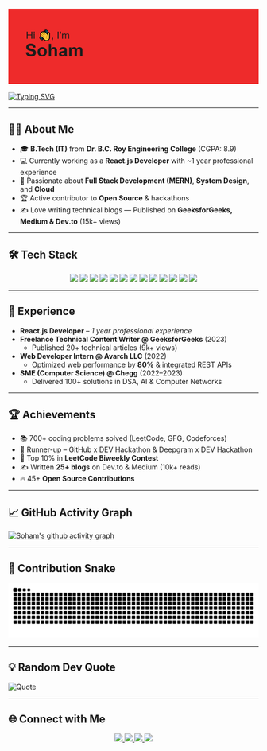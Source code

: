 <p align="center">
  <img src="https://github.com/Soham-0047/Soham-0047/blob/main/images/back.png" />
</p>

<!-- Typing Animation -->
[![Typing SVG](https://readme-typing-svg.herokuapp.com?font=Fira+Code&duration=3000&pause=1000&color=F75C7E&center=true&vCenter=true&width=600&lines=Hi+%F0%9F%91%8B%2C+I'm+Soham+Roy;React.js+Developer;Full+Stack+Developer;Open+Source+Contributor;Tech+Blogger)](https://git.io/typing-svg)

---

## 👨‍💻 About Me
- 🎓 **B.Tech (IT)** from **Dr. B.C. Roy Engineering College** (CGPA: 8.9)  
- 💻 Currently working as a **React.js Developer** with ~1 year professional experience  
- 🌱 Passionate about **Full Stack Development (MERN)**, **System Design**, and **Cloud**  
- 🏆 Active contributor to **Open Source** & hackathons  
- ✍️ Love writing technical blogs — Published on **GeeksforGeeks, Medium & Dev.to** (15k+ views)  

---

## 🛠️ Tech Stack
<p align="center">
  <img src="https://img.shields.io/badge/-C++-00599C?style=flat&logo=c%2B%2B"/>
  <img src="https://img.shields.io/badge/-Python-3776AB?style=flat&logo=python"/>
  <img src="https://img.shields.io/badge/-Java-E34A86?style=flat&logo=java"/>
  <img src="https://img.shields.io/badge/-JavaScript-F7DF1E?style=flat&logo=javascript"/>
  <img src="https://img.shields.io/badge/-React-61DAFB?style=flat&logo=react"/>
  <img src="https://img.shields.io/badge/-Redux-764ABC?style=flat&logo=redux"/>
  <img src="https://img.shields.io/badge/-Node.js-339933?style=flat&logo=node.js"/>
  <img src="https://img.shields.io/badge/-Express.js-000000?style=flat&logo=express"/>
  <img src="https://img.shields.io/badge/-MongoDB-47A248?style=flat&logo=mongodb"/>
  <img src="https://img.shields.io/badge/-MySQL-4479A1?style=flat&logo=mysql"/>
  <img src="https://img.shields.io/badge/-Git-F05032?style=flat&logo=git"/>
  <img src="https://img.shields.io/badge/-GitHub-181717?style=flat&logo=github"/>
  <img src="https://img.shields.io/badge/-Linux-FCC624?style=flat&logo=linux"/>
</p>

---

## 💼 Experience
- **React.js Developer** – *1 year professional experience*  
- **Freelance Technical Content Writer @ GeeksforGeeks** (2023)  
  - Published 20+ technical articles (9k+ views)  
- **Web Developer Intern @ Avarch LLC** (2022)  
  - Optimized web performance by **80%** & integrated REST APIs  
- **SME (Computer Science) @ Chegg** (2022–2023)  
  - Delivered 100+ solutions in DSA, AI & Computer Networks  

---

## 🏆 Achievements
- 📚 700+ coding problems solved (LeetCode, GFG, Codeforces)  
- 🥈 Runner-up – GitHub x DEV Hackathon & Deepgram x DEV Hackathon  
- 🌟 Top 10% in **LeetCode Biweekly Contest**  
- ✍️ Written **25+ blogs** on Dev.to & Medium (10k+ reads)  
- 🔥 45+ **Open Source Contributions**  

<!-- ---

## 🎓 Certifications
- ✅ **Full Stack Web Development** – FreeCodeCamp  
- ✅ **C++ Programming** – Udemy  
- ✅ Virtual Internships – Deloitte, Mastercard (Development & Cybersecurity)   -->

---

<!-- ## 📊 GitHub Stats
<p align="center">
  <img src="https://github-readme-stats.vercel.app/api?username=Soham-0047&show_icons=true&theme=radical" alt="GitHub Stats" height="180"/>
  <img src="https://github-readme-streak-stats.herokuapp.com/?user=Soham-0047&theme=radical" alt="Streak Stats" height="180"/>
</p>

--- -->

## 📈 GitHub Activity Graph
[![Soham's github activity graph](https://github-readme-activity-graph.vercel.app/graph?username=Soham-0047&theme=dracula)](https://github.com/ashutosh00710/github-readme-activity-graph)

---

## 🐍 Contribution Snake
![snake gif](https://raw.githubusercontent.com/Soham-0047/Soham-0047/output/snake.svg)

---

## 💡 Random Dev Quote
![Quote](https://quotes-github-readme.vercel.app/api?type=horizontal&theme=radical)

---

## 🌐 Connect with Me
<p align="center">
  <a href="https://www.linkedin.com/in/sohamroy47/" target="_blank">
    <img src="https://img.shields.io/badge/-LinkedIn-blue?style=flat&logo=linkedin"/>
  </a>
  <a href="mailto:bcrecsoham@gmail.com">
    <img src="https://img.shields.io/badge/-Email-D14836?style=flat&logo=gmail&logoColor=white"/>
  </a>
  <a href="https://dev.to/soham0047" target="_blank">
    <img src="https://img.shields.io/badge/-Dev.to-0A0A0A?style=flat&logo=dev.to"/>
  </a>
  <a href="https://medium.com/@Roy47" target="_blank">
    <img src="https://img.shields.io/badge/-Medium-12100E?style=flat&logo=medium"/>
  </a>
</p>
